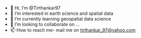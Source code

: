 - 👋 Hi, I’m @Tirthankar97
- 👀 I’m interested in earth science and spatial data
- 🌱 I’m currently learning geospatial data science
- 💞️ I’m looking to collaborate on ...
- 📫 How to reach me- mail me on tirthankar_97@yahoo.com

<!---
Tirthankar97/Tirthankar97 is a ✨ special ✨ repository because its `README.md` (this file) appears on your GitHub profile.
You can click the Preview link to take a look at your changes.
--->
